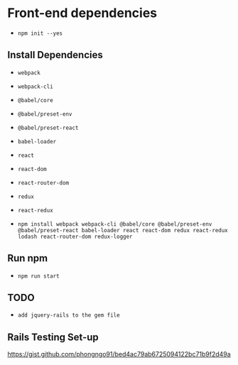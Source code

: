 # Front-end dependencies

* `npm init --yes`

## Install Dependencies

* `webpack`
* `webpack-cli`
* `@babel/core`
* `@babel/preset-env`
* `@babel/preset-react`
* `babel-loader`
* `react`
* `react-dom`
* `react-router-dom`
* `redux`
* `react-redux`

* `npm install webpack webpack-cli @babel/core @babel/preset-env @babel/preset-react babel-loader react react-dom redux react-redux lodash react-router-dom redux-logger`

## Run npm

* `npm run start`

## TODO

* `add jquery-rails to the gem file`

## Rails Testing Set-up

<https://gist.github.com/phongngo91/bed4ac79ab6725094122bc71b9f2d49a>
